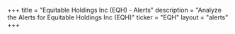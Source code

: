 +++
title = "Equitable Holdings Inc (EQH) - Alerts"
description = "Analyze the Alerts for Equitable Holdings Inc (EQH)"
ticker = "EQH"
layout = "alerts"
+++

